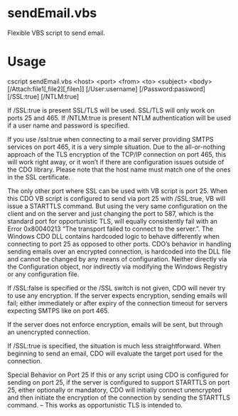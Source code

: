 # sendEmail.vbs
Flexible VBS script to send email.

# Usage
cscript sendEmail.vbs &lt;host&gt; &lt;port&gt; &lt;from&gt; &lt;to&gt; &lt;subject&gt; &lt;body&gt; [/Attach:file1[,file2][,filen]] [/User:username]
  [/Password:password] [/SSL:true] [/NTLM:true]

  If /SSL:true is present SSL/TLS will be used.
  SSL/TLS will only work on ports 25 and 465.
  If /NTLM:true is present NTLM authentication will be used if a user name and password is specified.

If you use /ssl:true when connecting to a mail server providing SMTPS services on port 465, it is a very simple situation. Due to the all-or-nothing approach of the TLS encryption of the TCP/IP connection on port 465, this will work right away, or it won’t if there are configuration issues outside of the CDO library. Please note that the host name must match one of the ones in the SSL certificate.

The only other port where SSL can be used with VB script is port 25. When this CDO VB script is configured to send via port 25 with /SSL:true, VB will issue a STARTTLS command. But using the very same configuration on the client and on the server and just changing the port to 587, which is the standard port for opportunistic TLS, will equally consistently fail with an Error 0x80040213 “The transport failed to connect to the server.”. The Windows CDO DLL contains hardcoded logic to behave differently when connecting to port 25 as opposed to other ports. CDO’s behavior in handling sending emails over an encrypted connection, is hardcoded into the DLL file and cannot be changed by any means of configuration. Neither directly via the Configuration object, nor indirectly via modifying the Windows Registry or any configuration file.

If /SSL:false is specified or the /SSL switch is not given, CDO will never try to use any encryption. If the server expects encryption, sending emails will fail; either immediately or after expiry of the connection timeout for servers expecting SMTPS like on port 465.

If the server does not enforce encryption, emails will be sent, but through an unencrypted connection.

If /SSL:true is specified, the situation is much less straightforward. When beginning to send an email, CDO will evaluate the target port used for the connection.

Special Behavior on Port 25
If this or any script using CDO is configured for sending on port 25, if the server is configured to support STARTTLS on port 25, either optionally or mandatory, CDO will initially connect unencrypted and then initiate the encryption of the connection by sending the STARTTLS command. – This works as opportunistic TLS is intended to.
